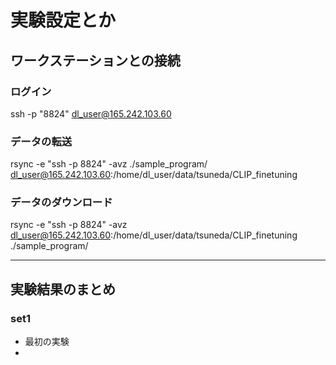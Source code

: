 # 実験設定とか

## ワークステーションとの接続
### ログイン
ssh -p "8824" dl_user@165.242.103.60
### データの転送
rsync -e "ssh -p 8824" -avz ./sample_program/ dl_user@165.242.103.60:/home/dl_user/data/tsuneda/CLIP_finetuning
### データのダウンロード
rsync -e "ssh -p 8824" -avz  dl_user@165.242.103.60:/home/dl_user/data/tsuneda/CLIP_finetuning ./sample_program/

---

## 実験結果のまとめ
### set1
- 最初の実験
- 

